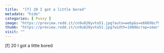 ```yaml
---
title:  "[f] 20 I got a little bored"
metadate: "hide"
categories: [ Pussy ]
image: "https://preview.redd.it/cn9u820yvto51.jpg?auto=webp&s=e6869bcf9be1eea0dca55c6e809f2a30750b10fc"
thumb: "https://preview.redd.it/cn9u820yvto51.jpg?width=1080&crop=smart&auto=webp&s=c3bff22c836aeb7d3f7bf9008351d2ea87b6d36d"
visit: ""
---
```

[f] 20 I got a little bored
